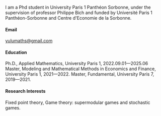 
I am a Phd student in University Paris 1 Panthéon Sorbonne, under the supervision of professor Philippe Bich and funded by Université Paris 1 Panthéon-Sorbonne and Centre d'Economie de la Sorbonne.

#### Email
yulumaths@gmail.com

#### Education
Ph.D., Applied Mathematics, University Paris 1, 2022.09.01—2025.06\
Master, Modeling and Mathematical Methods in Economics and Finance, University Paris 1, 2021—2022.
Master, Fundamental, University Paris 7, 2019—2021.

#### Research Interests
Fixed point theory, Game theory: supermodular games and stochastic games.

